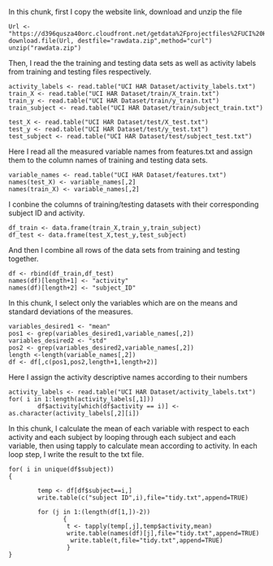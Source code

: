 
In this chunk, first I copy the website link, download and unzip the file
```{r echo=FALSE}
Url <- "https://d396qusza40orc.cloudfront.net/getdata%2Fprojectfiles%2FUCI%20HAR%20Dataset.zip"
download.file(Url, destfile="rawdata.zip",method="curl")
unzip("rawdata.zip")
```

Then, I read the the training and testing data sets as well as activity labels from training and testing files respectively.
```{r}
activity_labels <- read.table("UCI HAR Dataset/activity_labels.txt")
train_X <- read.table("UCI HAR Dataset/train/X_train.txt")
train_y <- read.table("UCI HAR Dataset/train/y_train.txt")
train_subject <- read.table("UCI HAR Dataset/train/subject_train.txt")

test_X <- read.table("UCI HAR Dataset/test/X_test.txt")
test_y <- read.table("UCI HAR Dataset/test/y_test.txt")
test_subject <- read.table("UCI HAR Dataset/test/subject_test.txt")
```


Here I read all the measured variable names from features.txt and assign them to the column names of training and testing data sets.
```{r echo=FALSE}
variable_names <- read.table("UCI HAR Dataset/features.txt")
names(test_X) <- variable_names[,2]
names(train_X) <- variable_names[,2]
```

I conbine the columns of training/testing datasets with their corresponding subject ID and activity.
```{r echo=FALSE}
df_train <- data.frame(train_X,train_y,train_subject)
df_test <- data.frame(test_X,test_y,test_subject)
```
And then I combine all rows of the data sets from training and testing together.
```{r echo=FALSE}
df <- rbind(df_train,df_test)
names(df)[length+1] <- "activity"
names(df)[length+2] <- "subject_ID"
```
In this chunk, I select only the variables which are on the means and standard deviations of the measures.
```{r echo=FALSE}
variables_desired1 <- "mean"
pos1 <- grep(variables_desired1,variable_names[,2])
variables_desired2 <- "std"
pos2 <- grep(variables_desired2,variable_names[,2])
length <-length(variable_names[,2])
df <- df[,c(pos1,pos2,length+1,length+2)]
```

Here I assign the activity descriptive names according to their numbers
```{r echo=FALSE}
activity_labels <- read.table("UCI HAR Dataset/activity_labels.txt")
for( i in 1:length(activity_labels[,1]))
        df$activity[which(df$activity == i)] <- as.character(activity_labels[,2][i])
```

In this chunk, I calculate the mean of each variable with respect to each activity and each subject by looping through each subject and each variable, then using tapply to calculate mean according to activity. In each loop step, I write the result to the txt file. 
```{r echo=FALSE}
for( i in unique(df$subject))
{
        
        temp <- df[df$subject==i,]
        write.table(c("subject ID",i),file="tidy.txt",append=TRUE)
        
        for (j in 1:(length(df[1,])-2))      
               { 
                t <- tapply(temp[,j],temp$activity,mean)
                write.table(names(df)[j],file="tidy.txt",append=TRUE)
                 write.table(t,file="tidy.txt",append=TRUE)
                }
}       
```

